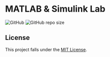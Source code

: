 # MATLAB & Simulink Lab

![GitHub](https://img.shields.io/github/license/AshrithSagar/MATLAB-Simulink-Lab) ![GitHub repo size](https://img.shields.io/github/repo-size/AshrithSagar/MATLAB-Simulink-Lab)

## License

This project falls under the [MIT License](LICENSE).
